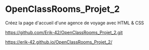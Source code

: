 # OpenClassRooms_Projet_2
Créez la page d'accueil d'une agence de voyage avec HTML & CSS

https://github.com/Erik-42/OpenClassRooms_Projet_2.git

https://erik-42.github.io/OpenClassRooms_Projet_2/